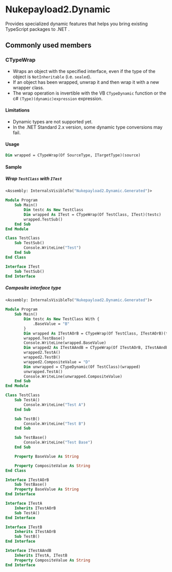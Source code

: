 # Nukepayload2.Dynamic
Provides specialized dynamic features that helps you bring existing TypeScript packages to .NET .

## Commonly used members
### CTypeWrap
- Wraps an object with the specified interface, even if the type of the object is `NotInheritable` (i.e. `sealed`).
- If an object has been wrapped, unwrap it and then wrap it with a new wrapper class.
- The wrap operation is invertible with the VB `CTypeDynamic` function or the c# `(Type)(dynamic)expression` expression.

#### Limitations
- Dynamic types are not supported yet.
- In the .NET Standard 2.x version, some dynamic type conversions may fail.

#### Usage
```vb
Dim wrapped = CTypeWrap(Of SourceType, ITargetType)(source)
```

#### Sample

##### Wrap `TestClass` with `ITest`

```vb
<Assembly: InternalsVisibleTo("Nukepayload2.Dynamic.Generated")>

Module Program
    Sub Main()
        Dim testc As New TestClass
        Dim wrapped As ITest = CTypeWrap(Of TestClass, ITest)(testc)
        wrapped.TestSub()
    End Sub
End Module

Class TestClass
    Sub TestSub()
        Console.WriteLine("Test")
    End Sub
End Class

Interface ITest
    Sub TestSub()
End Interface
```

##### Composite interface type

```vb
<Assembly: InternalsVisibleTo("Nukepayload2.Dynamic.Generated")>

Module Program
    Sub Main()
        Dim testc As New TestClass With {
            .BaseValue = "B"
        }
        Dim wrapped As ITestAOrB = CTypeWrap(Of TestClass, ITestAOrB)(testc)
        wrapped.TestBase()
        Console.WriteLine(wrapped.BaseValue)
        Dim wrapped2 As ITestAAndB = CTypeWrap(Of ITestAOrB, ITestAAndB)(wrapped)
        wrapped2.TestA()
        wrapped2.TestB()
        wrapped2.CompositeValue = "D"
        Dim unwrapped = CTypeDynamic(Of TestClass)(wrapped)
        unwrapped.TestA()
        Console.WriteLine(unwrapped.CompositeValue)
    End Sub
End Module

Class TestClass
    Sub TestA()
        Console.WriteLine("Test A")
    End Sub

    Sub TestB()
        Console.WriteLine("Test B")
    End Sub

    Sub TestBase()
        Console.WriteLine("Test Base")
    End Sub

    Property BaseValue As String

    Property CompositeValue As String
End Class

Interface ITestAOrB
    Sub TestBase()
    Property BaseValue As String
End Interface

Interface ITestA
    Inherits ITestAOrB
    Sub TestA()
End Interface

Interface ITestB
    Inherits ITestAOrB
    Sub TestB()
End Interface

Interface ITestAAndB
    Inherits ITestA, ITestB
    Property CompositeValue As String
End Interface
```